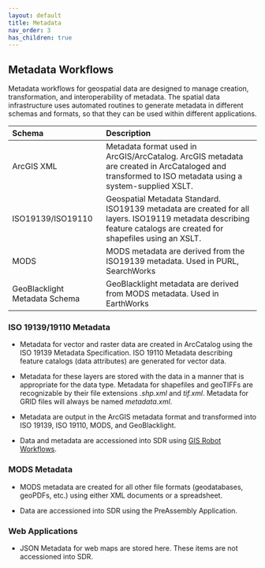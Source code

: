 ```yaml
---
layout: default
title: Metadata
nav_order: 3
has_children: true
---
```

## Metadata Workflows

Metadata workflows for geospatial data are designed to manage creation, transformation, and interoperability of metadata. The spatial data infrastructure uses automated routines to generate metadata in different schemas and formats, so that they can be used within different applications.

|Schema|Description|
|:-----|:--|
|ArcGIS XML|Metadata format used in ArcGIS/ArcCatalog. ArcGIS metadata are created in ArcCataloged and transformed to ISO metadata using a system-supplied XSLT.|
|ISO19139/ISO19110|Geospatial Metadata Standard. ISO19139 metadata are created for all layers. ISO19119 metadata describing feature catalogs are created for shapefiles using an XSLT.|
|MODS|MODS metadata are derived from the ISO19139 metadata. Used in PURL, SearchWorks|
|GeoBlacklight Metadata Schema|GeoBlacklight metadata are derived from MODS metadata. Used in EarthWorks|

### ISO 19139/19110 Metadata

* Metadata for vector and raster data are created in ArcCatalog using the ISO 19139 Metadata Specification. ISO 19110 Metadata describing feature catalogs (data attributes) are generated for vector data.

* Metadata for these layers are stored with the data in a manner that is appropriate for the data type. Metadata for shapefiles and geoTIFFs are recognizable by their file extensions _.shp.xml_ and _tif.xml_. Metadata for GRID files will always be named _metadata.xml_. 
 
* Metadata are output in the ArcGIS metadata format and transformed into ISO 19139, ISO 19110, MODS, and GeoBlacklight.

* Data and metadata are accessioned into SDR using [GIS Robot Workflows](https://github.com/sul-dlss/gis-robot-suite).

### MODS Metadata

* MODS metadata are created for all other file formats (geodatabases, geoPDFs, etc.) using either XML documents or a spreadsheet.

* Data are accessioned into SDR using the PreAssembly Application. 

### Web Applications

* JSON Metadata for web maps are stored here. These items are not accessioned into SDR.
